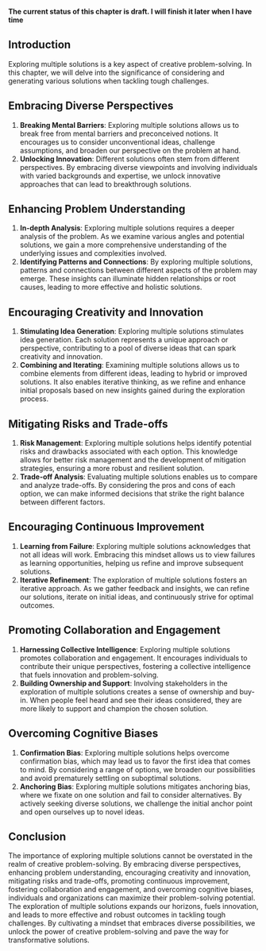 **The current status of this chapter is draft. I will finish it later when I have time**

Introduction
------------

Exploring multiple solutions is a key aspect of creative problem-solving. In this chapter, we will delve into the significance of considering and generating various solutions when tackling tough challenges.

Embracing Diverse Perspectives
------------------------------

1. **Breaking Mental Barriers**: Exploring multiple solutions allows us to break free from mental barriers and preconceived notions. It encourages us to consider unconventional ideas, challenge assumptions, and broaden our perspective on the problem at hand.
2. **Unlocking Innovation**: Different solutions often stem from different perspectives. By embracing diverse viewpoints and involving individuals with varied backgrounds and expertise, we unlock innovative approaches that can lead to breakthrough solutions.

Enhancing Problem Understanding
-------------------------------

1. **In-depth Analysis**: Exploring multiple solutions requires a deeper analysis of the problem. As we examine various angles and potential solutions, we gain a more comprehensive understanding of the underlying issues and complexities involved.
2. **Identifying Patterns and Connections**: By exploring multiple solutions, patterns and connections between different aspects of the problem may emerge. These insights can illuminate hidden relationships or root causes, leading to more effective and holistic solutions.

Encouraging Creativity and Innovation
-------------------------------------

1. **Stimulating Idea Generation**: Exploring multiple solutions stimulates idea generation. Each solution represents a unique approach or perspective, contributing to a pool of diverse ideas that can spark creativity and innovation.
2. **Combining and Iterating**: Examining multiple solutions allows us to combine elements from different ideas, leading to hybrid or improved solutions. It also enables iterative thinking, as we refine and enhance initial proposals based on new insights gained during the exploration process.

Mitigating Risks and Trade-offs
-------------------------------

1. **Risk Management**: Exploring multiple solutions helps identify potential risks and drawbacks associated with each option. This knowledge allows for better risk management and the development of mitigation strategies, ensuring a more robust and resilient solution.
2. **Trade-off Analysis**: Evaluating multiple solutions enables us to compare and analyze trade-offs. By considering the pros and cons of each option, we can make informed decisions that strike the right balance between different factors.

Encouraging Continuous Improvement
----------------------------------

1. **Learning from Failure**: Exploring multiple solutions acknowledges that not all ideas will work. Embracing this mindset allows us to view failures as learning opportunities, helping us refine and improve subsequent solutions.
2. **Iterative Refinement**: The exploration of multiple solutions fosters an iterative approach. As we gather feedback and insights, we can refine our solutions, iterate on initial ideas, and continuously strive for optimal outcomes.

Promoting Collaboration and Engagement
--------------------------------------

1. **Harnessing Collective Intelligence**: Exploring multiple solutions promotes collaboration and engagement. It encourages individuals to contribute their unique perspectives, fostering a collective intelligence that fuels innovation and problem-solving.
2. **Building Ownership and Support**: Involving stakeholders in the exploration of multiple solutions creates a sense of ownership and buy-in. When people feel heard and see their ideas considered, they are more likely to support and champion the chosen solution.

Overcoming Cognitive Biases
---------------------------

1. **Confirmation Bias**: Exploring multiple solutions helps overcome confirmation bias, which may lead us to favor the first idea that comes to mind. By considering a range of options, we broaden our possibilities and avoid prematurely settling on suboptimal solutions.
2. **Anchoring Bias**: Exploring multiple solutions mitigates anchoring bias, where we fixate on one solution and fail to consider alternatives. By actively seeking diverse solutions, we challenge the initial anchor point and open ourselves up to novel ideas.

Conclusion
----------

The importance of exploring multiple solutions cannot be overstated in the realm of creative problem-solving. By embracing diverse perspectives, enhancing problem understanding, encouraging creativity and innovation, mitigating risks and trade-offs, promoting continuous improvement, fostering collaboration and engagement, and overcoming cognitive biases, individuals and organizations can maximize their problem-solving potential. The exploration of multiple solutions expands our horizons, fuels innovation, and leads to more effective and robust outcomes in tackling tough challenges. By cultivating a mindset that embraces diverse possibilities, we unlock the power of creative problem-solving and pave the way for transformative solutions.
